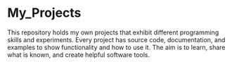 # My_Projects
This repository holds my own projects that exhibit different programming skills and experiments. Every project has source code, documentation, and examples to show functionality and how to use it. The aim is to learn, share what is known, and create helpful software tools.
